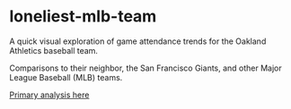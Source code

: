 # loneliest-mlb-team

A quick visual exploration of game attendance trends for the Oakland Athletics baseball team. 

Comparisons to their neighbor, the San Francisco Giants, and other Major League Baseball (MLB) teams. 

[Primary analysis here](https://github.com/catullus/loneliest-mlb-team/blob/main/the-loneliest-team.md)
